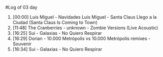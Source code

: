 #Log of 03 day

1. [00:00] Luis Miguel - Navidades Luis Miguel - Santa Claus Llego a la Ciudad (Santa Claus Is Coming to Town)
1. [11:48] The Cranberries - unknown - Zombie Versions (Live Acoustic)
1. [16:25] Sui - Galaxias - No Quiero Respirar
1. [16:29] Dorian - 10.000 Metrópolis vs 10.000 Metrópolis remixes - Souvenir
1. [16:34] Sui - Galaxias - No Quiero Respirar
